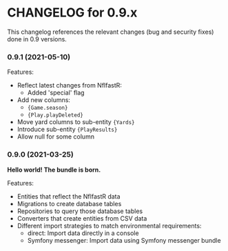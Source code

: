 CHANGELOG for 0.9.x
===================

This changelog references the relevant changes (bug and security fixes) done
in 0.9 versions.

### 0.9.1 (2021-05-10)

Features:

* Reflect latest changes from NflfastR:
  * Added 'special' flag
* Add new columns:
  * `{Game.season}`
  * `{Play.playDeleted}`
* Move yard columns to sub-entity `{Yards}`
* Introduce sub-entity `{PlayResults}`
* Allow null for some column

### 0.9.0 (2021-03-25)

**Hello world! The bundle is born.**

Features:

* Entities that reflect the NflfastR data
* Migrations to create database tables
* Repositories to query those database tables
* Converters that create entities from CSV data
* Different import strategies to match environmental requirements:
  * direct: Import data directly in a console
  * Symfony messenger: Import data using Symfony messenger bundle
